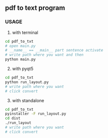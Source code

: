## pdf to text program

### USAGE

1. with terminal
```zsh
cd pdf_to_txt
# open main.py
# __name__ == __main__ part sentence activate
# write path where you want and then
python main.py
```
2. with pyqt5
```zsh
cd pdf_to_txt
python run_layout.py
# write path where you want
# click convert
```
3. with standalone
```zsh
cd pdf_to_txt
pyinstaller -F run_layout.py
cd dist
./run_layout
# write path where you want
# click convert
```